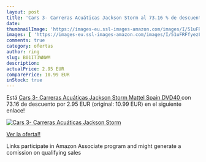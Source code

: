 ```yaml
---
layout: post
title: 'Cars 3- Carreras Acuáticas Jackson Storm al 73.16 % de descuento'
date: 
thumbnailImage: 'https://images-eu.ssl-images-amazon.com/images/I/51uFRFfyezL._SL200_.jpg'
images: [ 'https://images-eu.ssl-images-amazon.com/images/I/51uFRFfyezL._SL200_.jpg' ]
comments: true
category: ofertas
author: ring
slug: B01IT3WNWM
description:
actualPrice: 2.95 EUR
comparePrice: 10.99 EUR
inStock: true
---
```


Está [Cars 3- Carreras Acuáticas Jackson Storm  Mattel Spain DVD40 ](https://www.amazon.es/dp/B01IT3WNWM/?tag=tolees-21) con 73.16 de descuento por 2.95 EUR (original: 10.99 EUR) en el siguiente enlace!

[![Cars 3- Carreras Acuáticas Jackson Storm](https://images-eu.ssl-images-amazon.com/images/I/51uFRFfyezL._SL200_.jpg)](https://www.amazon.es/dp/B01IT3WNWM/?tag=tolees-21)

[Ver la oferta!!](https://www.amazon.es/dp/B01IT3WNWM/?tag=tolees-21)

Links participate in Amazon Associate program and might generate a comission on qualifying sales


